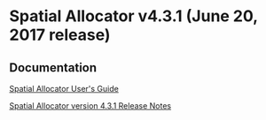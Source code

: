 Spatial Allocator v4.3.1 (June 20, 2017 release)
======

Documentation
---

[Spatial Allocator User's Guide](User_Manual/README.md)

[Spatial Allocator version 4.3.1 Release Notes](Release_Notes/README.md)
